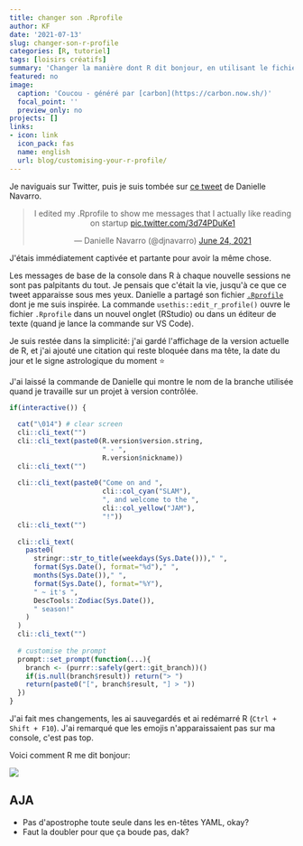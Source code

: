 ```yaml
---
title: changer son .Rprofile
author: KF
date: '2021-07-13'
slug: changer-son-r-profile
categories: [R, tutoriel]
tags: [loisirs créatifs]
summary: 'Changer la manière dont R dit bonjour, en utilisant le fichier `.Rprofile`. Plus sympa et met du baume au coeur.'
featured: no
image:
  caption: 'Coucou - généré par [carbon](https://carbon.now.sh/)'
  focal_point: ''
  preview_only: no
projects: []
links:
- icon: link
  icon_pack: fas
  name: english
  url: blog/customising-your-r-profile/
---
```


Je naviguais sur Twitter, puis je suis tombée sur [ce tweet](https://twitter.com/djnavarro/status/1407971934021713920?s=20) de Danielle Navarro.

<center>
<blockquote class="twitter-tweet"><p lang="en" dir="ltr">I edited my .Rprofile to show me messages that I actually like reading on startup <a href="https://t.co/3d74PDuKe1">pic.twitter.com/3d74PDuKe1</a></p>&mdash; Danielle Navarro (@djnavarro) <a href="https://twitter.com/djnavarro/status/1407971934021713920?ref_src=twsrc%5Etfw">June 24, 2021</a></blockquote> <script async src="https://platform.twitter.com/widgets.js" charset="utf-8"></script> 
</center>

J'étais immédiatement captivée et partante pour avoir la même chose. 
 
Les messages de base de la console dans R à chaque nouvelle sessions ne sont pas palpitants du tout. Je pensais que c'était la vie, jusqu'à ce que ce tweet apparaisse sous mes yeux. Danielle a partagé son fichier [`.Rprofile`](https://gist.github.com/djnavarro/0fa53868439f8db604fcd23bbef01288) dont je me suis inspirée. La commande `usethis::edit_r_profile()` ouvre le fichier `.Rprofile` dans un nouvel onglet (RStudio) ou dans un éditeur de texte (quand je lance la commande sur VS Code).

Je suis restée dans la simplicité: j'ai gardé l'affichage de la version actuelle de R, et j'ai ajouté une citation qui reste bloquée dans ma tête, la date du jour et le signe astrologique du moment :star:

J'ai laissé la commande de Danielle qui montre le nom de la branche utilisée quand je travaille sur un projet à version contrôlée.

```r
if(interactive()) {
  
  cat("\014") # clear screen
  cli::cli_text("")
  cli::cli_text(paste0(R.version$version.string,
                       " - ",
                       R.version$nickname))
  cli::cli_text("")
  
  cli::cli_text(paste0("Come on and ",
                       cli::col_cyan("SLAM"),
                       ", and welcome to the ",
                       cli::col_yellow("JAM"),
                       "!"))
  cli::cli_text("")
  
  cli::cli_text(
    paste0(
      stringr::str_to_title(weekdays(Sys.Date()))," ",
      format(Sys.Date(), format="%d")," ",
      months(Sys.Date())," ",
      format(Sys.Date(), format="%Y"),
      " ~ it's ",
      DescTools::Zodiac(Sys.Date()),
      " season!"
    )
  )
  cli::cli_text("")
  
  # customise the prompt
  prompt::set_prompt(function(...){
    branch <- (purrr::safely(gert::git_branch))()
    if(is.null(branch$result)) return("> ")
    return(paste0("[", branch$result, "] > "))
  })
}
```

J'ai fait mes changements, les ai sauvegardés et ai redémarré R (`Ctrl + Shift + F10`). J'ai remarqué que les emojis n'apparaissaient pas sur ma console, c'est pas top. 

Voici comment R me dit bonjour:

![](rprofile.png)

## AJA

* Pas d'apostrophe toute seule dans les en-têtes YAML, okay?
* Faut la doubler pour que ça boude pas, dak?
